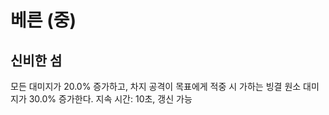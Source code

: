 # 베른 (중)

## 신비한 섬

모든 대미지가 20.0% 증가하고, 차지 공격이 목표에게 적중 시 가하는 빙결 원소 대미지가 30.0% 증가한다. 지속 시간: 10초, 갱신 가능
